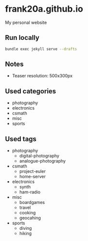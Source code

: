 # frank20a.github.io
My personal website

## Run locally
```bash
bundle exec jekyll serve --drafts
```

## Notes
- Teaser resolution: 500x300px

## Used categories
- photography
- electronics
- csmath
- misc
- sports

## Used tags
- photography
    - digital-photography
    - analogue-photography
- csmath
    - project-euler
    - home-server
- electronics
    - synth
    - ham-radio
- misc
    - boardgames
    - travel
    - cooking
    - geocahing
- sports
    - diving
    - hiking